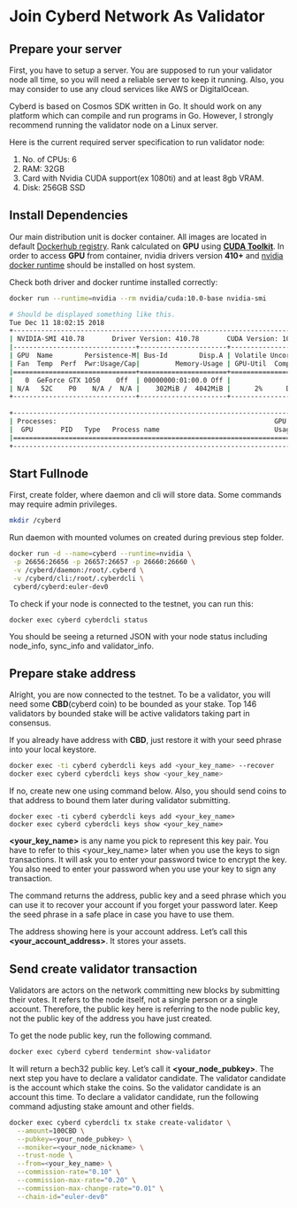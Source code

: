 # Join Cyberd Network As Validator

## Prepare your server

First, you have to setup a server. 
You are supposed to run your validator node all time, so you will need a reliable server to keep it running. 
Also, you may consider to use any cloud services like AWS or DigitalOcean.

Cyberd is based on Cosmos SDK written in Go. 
It should work on any platform which can compile and run programs in Go. 
However, I strongly recommend running the validator node on a Linux server.

Here is the current required server specification to run validator node:

1. No. of CPUs: 6
2. RAM: 32GB
3. Card with Nvidia CUDA support(ex 1080ti) and at least 8gb VRAM.
4. Disk: 256GB SSD


## Install Dependencies

Our main distribution unit is docker container. 
All images are located in default [Dockerhub registry](https://hub.docker.com/r/cyberd/cyberd/).
Rank calculated on **GPU** using [**CUDA Toolkit**](https://docs.nvidia.com/cuda/index.html).
In order to access **GPU** from container, nvidia drivers version **410+** and 
 [nvidia docker runtime](https://github.com/NVIDIA/nvidia-docker) should be installed on host system.


Check both driver and docker runtime installed correctly:
```bash
docker run --runtime=nvidia --rm nvidia/cuda:10.0-base nvidia-smi

# Should be displayed something like this.
Tue Dec 11 18:02:15 2018       
+-----------------------------------------------------------------------------+
| NVIDIA-SMI 410.78       Driver Version: 410.78       CUDA Version: 10.0     |
|-------------------------------+----------------------+----------------------+
| GPU  Name        Persistence-M| Bus-Id        Disp.A | Volatile Uncorr. ECC |
| Fan  Temp  Perf  Pwr:Usage/Cap|         Memory-Usage | GPU-Util  Compute M. |
|===============================+======================+======================|
|   0  GeForce GTX 1050    Off  | 00000000:01:00.0 Off |                  N/A |
| N/A   52C    P0    N/A /  N/A |    302MiB /  4042MiB |      2%      Default |
+-------------------------------+----------------------+----------------------+
                                                                               
+-----------------------------------------------------------------------------+
| Processes:                                                       GPU Memory |
|  GPU       PID   Type   Process name                             Usage      |
|=============================================================================|
+-----------------------------------------------------------------------------+
```

## Start Fullnode 

First, create folder, where daemon and cli will store data. Some commands may require admin privileges.
```bash
mkdir /cyberd
```

Run daemon with mounted volumes on created during previous step folder.
```bash
docker run -d --name=cyberd --runtime=nvidia \
 -p 26656:26656 -p 26657:26657 -p 26660:26660 \
 -v /cyberd/daemon:/root/.cyberd \
 -v /cyberd/cli:/root/.cyberdcli \
 cyberd/cyberd:euler-dev0
```

To check if your node is connected to the testnet, you can run this:
```
docker exec cyberd cyberdcli status
```
You should be seeing a returned JSON with your node status including node_info, sync_info and validator_info.

## Prepare stake address

Alright, you are now connected to the testnet. 
To be a validator, you will need some **CBD**(cyberd coin) to be bounded as your stake. 
Top 146 validators by bounded stake will be active validators taking part in consensus. 

If you already have address with **CBD**, just restore it with your seed phrase into your local keystore.
```bash
docker exec -ti cyberd cyberdcli keys add <your_key_name> --recover
docker exec cyberd cyberdcli keys show <your_key_name>
```

If no, create new one using command below. 
Also, you should send coins to that address to bound them later during validator submitting. 
```
docker exec -ti cyberd cyberdcli keys add <your_key_name> 
docker exec cyberd cyberdcli keys show <your_key_name>
```

**<your_key_name>** is any name you pick to represent this key pair. 
You have to refer to this <your_key_name> later when you use the keys to sign transactions. 
It will ask you to enter your password twice to encrypt the key. 
You also need to enter your password when you use your key to sign any transaction.

The command returns the address, public key and a seed phrase which you can use it to 
recover your account if you forget your password later.
Keep the seed phrase in a safe place in case you have to use them.

The address showing here is your account address. Let’s call this **<your_account_address>**. 
It stores your assets.


## Send create validator transaction

Validators are actors on the network committing new blocks by submitting their votes. 
It refers to the node itself, not a single person or a single account.
Therefore, the public key here is referring to the node public key, 
not the public key of the address you have just created.

To get the node public key, run the following command.

```bash
docker exec cyberd cyberd tendermint show-validator
```

It will return a bech32 public key. Let’s call it **<your_node_pubkey>**.
The next step you have to declare a validator candidate. 
The validator candidate is the account which stake the coins. 
So the validator candidate is an account this time.
To declare a validator candidate, run the following command adjusting stake amount and other fields.

```bash
docker exec cyberd cyberdcli tx stake create-validator \
  --amount=100CBD \
  --pubkey=<your_node_pubkey> \
  --moniker=<your_node_nickname> \
  --trust-node \
  --from=<your_key_name> \
  --commission-rate="0.10" \
  --commission-max-rate="0.20" \
  --commission-max-change-rate="0.01" \
  --chain-id="euler-dev0"
```
